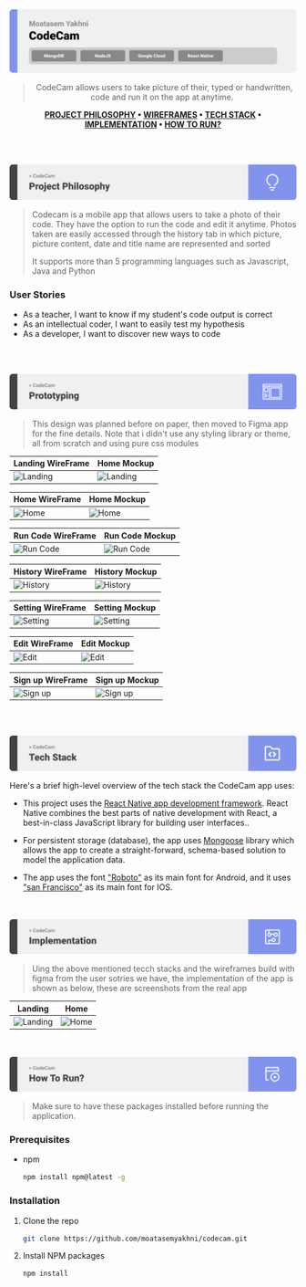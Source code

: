 <img src="./readme/title1.svg"/>

<div align="center">

> CodeCam allows users to take picture of their, typed or handwritten, code and run it on the app at anytime.  

**[PROJECT PHILOSOPHY](https://github.com/moatasemyakhni/codecam#-project-philosophy) • [WIREFRAMES](https://github.com/moatasemyakhni/codecam#-wireframes) • [TECH STACK](https://github.com/moatasemyakhni/codecam#-tech-stack) • [IMPLEMENTATION](https://github.com/moatasemyakhni/codecam#-impplementation) • [HOW TO RUN?](https://github.com/moatasemyakhni/codecam#-how-to-run)**

</div>

<br><br>


<img src="./readme/title2.svg"/>

> Codecam is a mobile app that allows users to take a photo of their code. They have the option to run the code and edit it anytime. Photos taken are easily accessed through the history tab in which picture, picture content, date and title name are represented and sorted
> 
> It supports more than 5 programming languages such as Javascript, Java and Python

### User Stories
- As a teacher, I want to know if my student's code output is correct
- As an intellectual coder, I want to easily test my hypothesis 
- As a developer, I want to discover new ways to code

<br><br>

<img src="./readme/title3.svg"/>

> This design was planned before on paper, then moved to Figma app for the fine details.
Note that i didn't use any styling library or theme, all from scratch and using pure css modules

| Landing WireFrame | Home Mockup |
| -----------------| -----|
| ![Landing](https://github.com/moatasemyakhni/codecam/readme/Landing_Page_WireFrame.jpg) | ![Landing](https://github.com/moatasemyakhni/codecam/readme/Landing_Page.jpg) |

| Home WireFrame | Home Mockup |
| -----------------| -----|
| ![Home](https://github.com/moatasemyakhni/codecam/readme/Home_Page_WireFrame.jpg) | ![Home](https://github.com/moatasemyakhni/codecam/readme/Home_Page.jpg) |

| Run Code WireFrame | Run Code Mockup |
| -----------------| -----|
| ![Run Code](https://github.com/moatasemyakhni/codecam/readme/Run_Code_Page_WireFrame.jpg) | ![Run Code](https://github.com/moatasemyakhni/codecam/readme/Run_Code_Page.jpg) |

| History WireFrame | History Mockup |
| -----------------| -----|
| ![History](https://github.com/moatasemyakhni/codecam/readme/Home_Page_WireFrame.jpg) | ![History](https://github.com/moatasemyakhni/codecam/readme/History_Page.jpg) |

| Setting WireFrame | Setting Mockup |
| -----------------| -----|
| ![Setting](https://github.com/moatasemyakhni/codecam/readme/Setting_Page_WireFrame.jpg) | ![Setting](https://github.com/moatasemyakhni/codecam/readme/Setting_Page.jpg) |


| Edit WireFrame | Edit Mockup |
| -----------------| -----|
| ![Edit](https://github.com/moatasemyakhni/codecam/readme/Edit_Profile_Page_WireFrame.jpg) | ![Edit](https://github.com/moatasemyakhni/codecam/readme/Edit_Profile_Page.jpg) |

| Sign up WireFrame | Sign up Mockup |
| -----------------| -----|
| ![Sign up](https://github.com/moatasemyakhni/codecam/readme/Signup_Page_WireFrame.jpg) | ![Sign up](https://github.com/moatasemyakhni/codecam/readme/Signup_Page.jpg) |



<br><br>

<img src="./readme/title4.svg"/>

Here's a brief high-level overview of the tech stack the CodeCam app uses:

- This project uses the [React Native app development framework](https://reactnative.dev/). React Native combines the best parts of native development with React, a best-in-class JavaScript library for building user interfaces..
- For persistent storage (database), the app uses [Mongoose](https://mongoosejs.com/) library which allows the app to create a straight-forward, schema-based solution to model the application data.

- The app uses the font ["Roboto"](https://fonts.google.com/specimen/Roboto) as its main font for Android, and it uses ["san Francisco"](https://www.dafontfree.io/san-francisco-font-free) as its main font for IOS.



<br><br>
<img src="./readme/title5.svg"/>

> Uing the above mentioned tecch stacks and the wireframes build with figma from the user sotries we have, the implementation of the app is shown as below, these are screenshots from the real app

| Landing | Home |
| -----------------| -----|
| ![Landing](https://github.com/moatasemyakhni/codecam/readme/Real_Landing_Page.jpg) | ![Home](https://github.com/moatasemyakhni/codecam/readme/Real_Home_Page.jpg) |


<br><br>
<img src="./readme/title6.svg"/>


> Make sure to have these packages installed before running the application.

### Prerequisites

* npm
  ```sh
  npm install npm@latest -g
  ```

### Installation


1. Clone the repo
   ```sh
   git clone https://github.com/moatasemyakhni/codecam.git
   ```
2. Install NPM packages
   ```sh
   npm install
   ```


